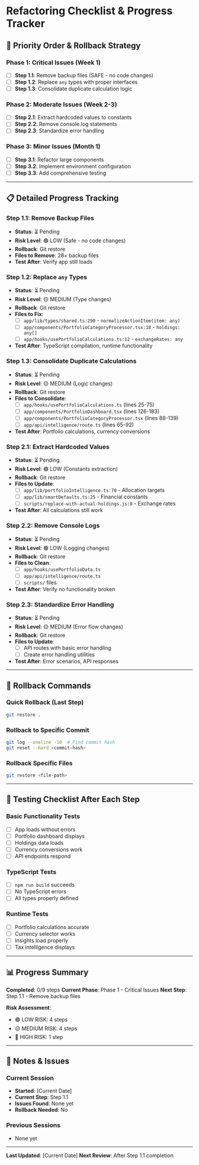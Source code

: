 # Refactoring Checklist & Progress Tracker

## 🎯 **Priority Order & Rollback Strategy**

### **Phase 1: Critical Issues (Week 1)**
- [ ] **Step 1.1**: Remove backup files (SAFE - no code changes)
- [ ] **Step 1.2**: Replace `any` types with proper interfaces
- [ ] **Step 1.3**: Consolidate duplicate calculation logic

### **Phase 2: Moderate Issues (Week 2-3)**
- [ ] **Step 2.1**: Extract hardcoded values to constants
- [ ] **Step 2.2**: Remove console.log statements
- [ ] **Step 2.3**: Standardize error handling

### **Phase 3: Minor Issues (Month 1)**
- [ ] **Step 3.1**: Refactor large components
- [ ] **Step 3.2**: Implement environment configuration
- [ ] **Step 3.3**: Add comprehensive testing

---

## 📋 **Detailed Progress Tracking**

### **Step 1.1: Remove Backup Files**
- **Status**: ⏳ Pending
- **Risk Level**: 🟢 LOW (Safe - no code changes)
- **Rollback**: Git restore
- **Files to Remove**: 28+ backup files
- **Test After**: Verify app still loads

### **Step 1.2: Replace `any` Types**
- **Status**: ⏳ Pending
- **Risk Level**: 🟡 MEDIUM (Type changes)
- **Rollback**: Git restore
- **Files to Fix**:
  - [ ] `app/lib/types/shared.ts:290` - `normalizeActionItem(item: any)`
  - [ ] `app/components/PortfolioCategoryProcessor.tsx:18` - `holdings: any[]`
  - [ ] `app/hooks/usePortfolioCalculations.ts:12` - `exchangeRates: any`
- **Test After**: TypeScript compilation, runtime functionality

### **Step 1.3: Consolidate Duplicate Calculations**
- **Status**: ⏳ Pending
- **Risk Level**: 🟡 MEDIUM (Logic changes)
- **Rollback**: Git restore
- **Files to Consolidate**:
  - [ ] `app/hooks/usePortfolioCalculations.ts` (lines 25-75)
  - [ ] `app/components/PortfolioDashboard.tsx` (lines 126-183)
  - [ ] `app/components/PortfolioCategoryProcessor.tsx` (lines 88-139)
  - [ ] `app/api/intelligence/route.ts` (lines 65-92)
- **Test After**: Portfolio calculations, currency conversions

### **Step 2.1: Extract Hardcoded Values**
- **Status**: ⏳ Pending
- **Risk Level**: 🟢 LOW (Constants extraction)
- **Rollback**: Git restore
- **Files to Update**:
  - [ ] `app/lib/portfolioIntelligence.ts:70` - Allocation targets
  - [ ] `app/lib/smartDefaults.ts:25` - Financial constants
  - [ ] `scripts/replace-with-actual-holdings.js:8` - Exchange rates
- **Test After**: All calculations still work

### **Step 2.2: Remove Console Logs**
- **Status**: ⏳ Pending
- **Risk Level**: 🟢 LOW (Logging changes)
- **Rollback**: Git restore
- **Files to Clean**:
  - [ ] `app/hooks/usePortfolioData.ts`
  - [ ] `app/api/intelligence/route.ts`
  - [ ] `scripts/` files
- **Test After**: Verify no functionality broken

### **Step 2.3: Standardize Error Handling**
- **Status**: ⏳ Pending
- **Risk Level**: 🟡 MEDIUM (Error flow changes)
- **Rollback**: Git restore
- **Files to Update**:
  - [ ] API routes with basic error handling
  - [ ] Create error handling utilities
- **Test After**: Error scenarios, API responses

---

## 🔄 **Rollback Commands**

### **Quick Rollback (Last Step)**
```bash
git restore .
```

### **Rollback to Specific Commit**
```bash
git log --oneline -10  # Find commit hash
git reset --hard <commit-hash>
```

### **Rollback Specific Files**
```bash
git restore <file-path>
```

---

## 🧪 **Testing Checklist After Each Step**

### **Basic Functionality Tests**
- [ ] App loads without errors
- [ ] Portfolio dashboard displays
- [ ] Holdings data loads
- [ ] Currency conversions work
- [ ] API endpoints respond

### **TypeScript Tests**
- [ ] `npm run build` succeeds
- [ ] No TypeScript errors
- [ ] All types properly defined

### **Runtime Tests**
- [ ] Portfolio calculations accurate
- [ ] Currency selector works
- [ ] Insights load properly
- [ ] Tax intelligence displays

---

## 📊 **Progress Summary**

**Completed**: 0/9 steps
**Current Phase**: Phase 1 - Critical Issues
**Next Step**: Step 1.1 - Remove backup files

**Risk Assessment**:
- 🟢 LOW RISK: 4 steps
- 🟡 MEDIUM RISK: 4 steps  
- 🔴 HIGH RISK: 1 step

---

## 📝 **Notes & Issues**

### **Current Session**
- **Started**: [Current Date]
- **Current Step**: Step 1.1
- **Issues Found**: None yet
- **Rollback Needed**: No

### **Previous Sessions**
- None yet

---

**Last Updated**: [Current Date]
**Next Review**: After Step 1.1 completion 